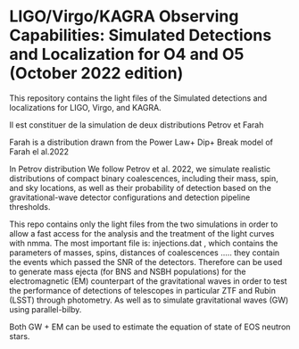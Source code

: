 # LIGO/Virgo/KAGRA Observing Capabilities: Simulated Detections and Localization for O4 and O5 (October 2022 edition)

This repository contains the light files of the Simulated detections and localizations for LIGO, Virgo, and KAGRA.

Il est constituer de la simulation de deux distributions Petrov et Farah

Farah is a distribution drawn from the Power Law+ Dip+ Break model of Farah el al.2022

In Petrov distribution  We follow Petrov et al. 2022, we simulate realistic distributions of compact binary coalescences,
including their mass, spin, and sky locations, as well as their probability of detection based on the
gravitational-wave detector configurations and detection pipeline thresholds.


This repo contains only the light files from the two simulations in order to allow a fast access for the analysis and the treatment of the light curves with nmma. The most important file is: injections.dat , which contains the parameters of masses, spins, distances of coalescences ..... they contain the events which passed the SNR of the detectors. Therefore can be used to generate mass ejecta (for BNS and NSBH populations) for the electromagnetic (EM) counterpart of the gravitational waves in order to test the performance of detections of telescopes in particular ZTF and Rubin (LSST) through photometry. As well as to simulate gravitational waves (GW) using parallel-bilby.

Both GW + EM can be used to estimate the equation of state of EOS neutron stars.
